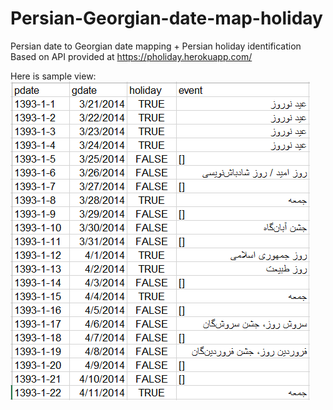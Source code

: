 # Persian-Georgian-date-map-holiday
Persian date to Georgian date mapping + Persian holiday identification
Based on API provided at https://pholiday.herokuapp.com/

Here is sample view:
![Output view](https://github.com/jupihes/Persian-Georgian-date-map-holiday/blob/master/sample%20view.png)

